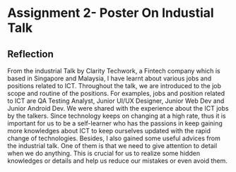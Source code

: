 # Assignment 2- Poster On Industial Talk
## Reflection
From the industrial Talk by Clarity Techwork, a Fintech company which is based in Singapore and Malaysia, I have learnt about various jobs and positions related to ICT. Throughout the talk, we are introduced to the job scope and routine of the positions. For examples, jobs and position related to ICT are QA Testing Analyst, Junior UI/UX Designer, Junior Web Dev and Junior Android Dev. We were shared with the experience about the ICT jobs by the talkers. Since technology keeps on changing at a high rate, thus it is important for us to be a self-learner who has the passions in keep gaining more knowledges about ICT to keep ourselves updated with the rapid change of technologies. Besides, I also gained some useful advices from the industrial talk. One of them is that we need to give attention to detail when we do anything. This is crucial for us to realize some hidden knowledges or details and help us reduce our mistakes or even avoid them.
